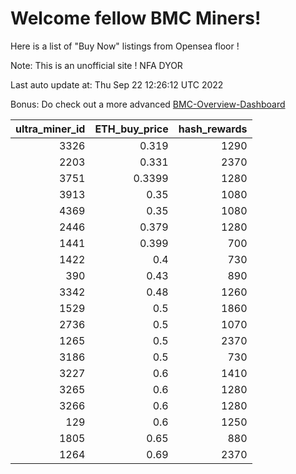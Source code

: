 # Welcome fellow BMC Miners!
Here is a list of "Buy Now" listings from Opensea floor !

Note: This is an unofficial site ! NFA DYOR

Last auto update at: Thu Sep 22 12:26:12 UTC 2022

Bonus: Do check out a more advanced [BMC-Overview-Dashboard](https://dune.com/defifunk/BMC-Overview-Dashboard)


|   ultra_miner_id |   ETH_buy_price |   hash_rewards |
|-----------------:|----------------:|---------------:|
|             3326 |          0.319  |           1290 |
|             2203 |          0.331  |           2370 |
|             3751 |          0.3399 |           1280 |
|             3913 |          0.35   |           1080 |
|             4369 |          0.35   |           1080 |
|             2446 |          0.379  |           1280 |
|             1441 |          0.399  |            700 |
|             1422 |          0.4    |            730 |
|              390 |          0.43   |            890 |
|             3342 |          0.48   |           1260 |
|             1529 |          0.5    |           1860 |
|             2736 |          0.5    |           1070 |
|             1265 |          0.5    |           2370 |
|             3186 |          0.5    |            730 |
|             3227 |          0.6    |           1410 |
|             3265 |          0.6    |           1280 |
|             3266 |          0.6    |           1280 |
|              129 |          0.6    |           1250 |
|             1805 |          0.65   |            880 |
|             1264 |          0.69   |           2370 |